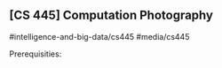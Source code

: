 ## [CS 445] Computation Photography

#intelligence-and-big-data/cs445
#media/cs445

Prerequisities:
